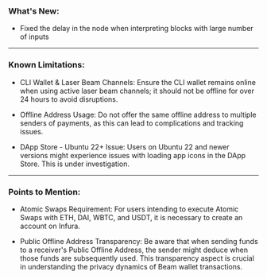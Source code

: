 ### What's New:

- Fixed the delay in the node when interpreting blocks with large number of inputs
---

### Known Limitations:

- CLI Wallet & Laser Beam Channels: Ensure the CLI wallet remains online when using active laser beam channels; it should not be offline for over 24 hours to avoid disruptions.
  
- Offline Address Usage: Do not offer the same offline address to multiple senders of payments, as this can lead to complications and tracking issues.
  
- DApp Store - Ubuntu 22+ Issue: Users on Ubuntu 22 and newer versions might experience issues with loading app icons in the DApp Store. This is under investigation.

---

### Points to Mention:

- Atomic Swaps Requirement: For users intending to execute Atomic Swaps with ETH, DAI, WBTC, and USDT, it is necessary to create an account on Infura.
  
- Public Offline Address Transparency: Be aware that when sending funds to a receiver's Public Offline Address, the sender might deduce when those funds are subsequently used. This transparency aspect is crucial in understanding the privacy dynamics of Beam wallet transactions.